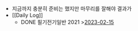 - 지금까지 충분히 준비는 했지만 마무리를 잘해야 결과가
- [[Daily Log]]
	- DONE 필기전기일반 2021 >[2023-02-15](#agenda://?start=1676386800000&end=1676473199000)